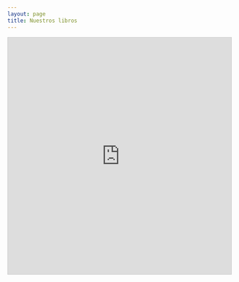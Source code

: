 ```yaml
---
layout: page
title: Nuestros libros
---
```

<iframe class="airtable-embed" src="https://airtable.com/embed/shrS71082WtHBRGIi?backgroundColor=cyan&viewControls=on" frameborder="0" onmousewheel="" width="100%" height="533" style="background: transparent; border: 1px solid #ccc;"></iframe>
